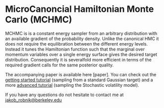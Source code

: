 # MicroCanoncial Hamiltonian Monte Carlo (MCHMC)

MCHMC is is a constant energy sampler from an arbitrary distribution with an available gradient of the probability density. Unlike the canonical HMC it does not require the equilibration between the different energy levels. Instead it tunes the Hamiltonian function such that the marginal over momentum variables over a single energy surface gives the desired target distribution. Consequently it is severalfold more efficient in terms of the required gradient calls for the same posterior quality.

The accompanying paper is available here [paper].
You can check out the [getting started tutorial](simple_tutorial.ipynb) (sampling from a standard Gaussian target) and a more [advanced tutorial](advanced_tutorial.ipynb) (sampling the Stochastic volatility model).

If you have any questions do not hesitate to contact me at jakob_robnik@berkeley.edu
